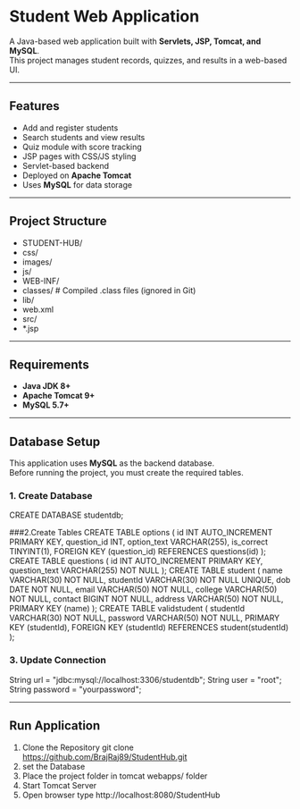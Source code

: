 # Student Web Application
A  Java-based web application built with **Servlets, JSP, Tomcat, and MySQL**.  
This project manages student records, quizzes, and results in a web-based UI.

---
## Features
- Add and register students
- Search students and view results
- Quiz module with score tracking
- JSP pages with CSS/JS styling
- Servlet-based backend
- Deployed on **Apache Tomcat**
- Uses **MySQL** for data storage

---
##  Project Structure
- STUDENT-HUB/ 
- css/    
- images/
- js/ 
- WEB-INF/ 
- classes/ # Compiled .class files (ignored in Git)<br>
- lib/
- web.xml  
- src/ 
- *.jsp 
---
##  Requirements
- **Java JDK 8+**
- **Apache Tomcat 9+**
- **MySQL 5.7+**

---
##  Database Setup

This application uses **MySQL** as the backend database.  
Before running the project, you must create the required tables.

### 1. Create Database
CREATE DATABASE studentdb;

###2.Create Tables
  CREATE TABLE options (
    id INT AUTO_INCREMENT PRIMARY KEY,
    question_id INT,
    option_text VARCHAR(255),
    is_correct TINYINT(1),
    FOREIGN KEY (question_id) REFERENCES questions(id)
  );
  CREATE TABLE questions (
    id INT AUTO_INCREMENT PRIMARY KEY,
    question_text VARCHAR(255) NOT NULL
  );
  CREATE TABLE student (
    name VARCHAR(30) NOT NULL,
    studentId VARCHAR(30) NOT NULL UNIQUE,
    dob DATE NOT NULL,
    email VARCHAR(50) NOT NULL,
    college VARCHAR(50) NOT NULL,
    contact BIGINT NOT NULL,
    address VARCHAR(50) NOT NULL,
    PRIMARY KEY (name)
  );
  CREATE TABLE validstudent (
    studentId VARCHAR(30) NOT NULL,
    password VARCHAR(50) NOT NULL,
    PRIMARY KEY (studentId),
    FOREIGN KEY (studentId) REFERENCES student(studentId)
);

### 3. Update Connection
String url = "jdbc:mysql://localhost:3306/studentdb";
String user = "root";
String password = "yourpassword";


---


## Run Application
 1. Clone the Repository
git clone  https://github.com/BrajRaj89/StudentHub.git
 2. set the Database
 3. Place the project folder in tomcat webapps/ folder
 4. Start Tomcat Server
 5. Open browser type http://localhost:8080/StudentHub


